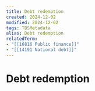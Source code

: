 ```yaml
---
title: Debt redemption
created: 2024-12-02
modified: 2024-12-02
tags: TBSMetadata
alias: Debt redemption
relatedTerm:
- "[[16816 Public finance]]"
- "[[14191 National debt]]"
---
```

# Debt redemption
